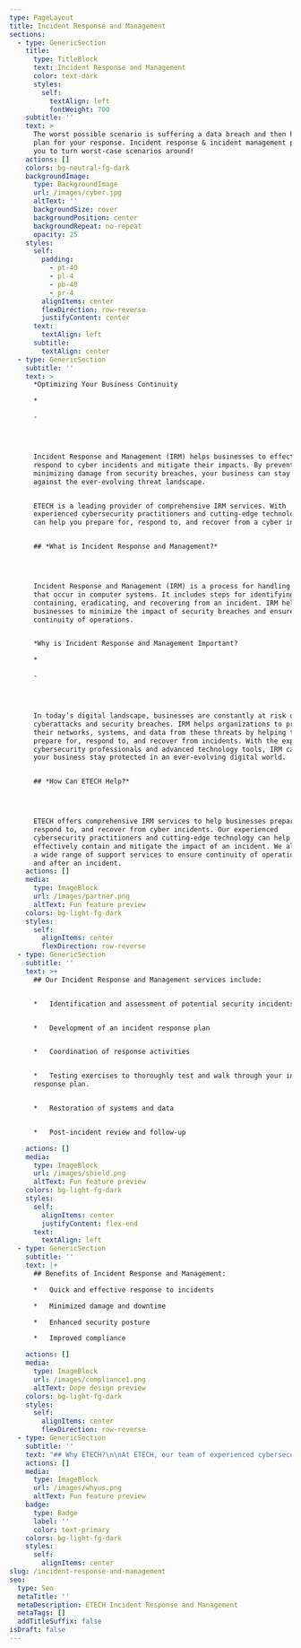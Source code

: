 ```yaml
---
type: PageLayout
title: Incident Response and Management
sections:
  - type: GenericSection
    title:
      type: TitleBlock
      text: Incident Response and Management
      color: text-dark
      styles:
        self:
          textAlign: left
          fontWeight: 700
    subtitle: ''
    text: >
      The worst possible scenario is suffering a data breach and then having no
      plan for your response. Incident response & incident management prepare
      you to turn worst-case scenarios around!
    actions: []
    colors: bg-neutral-fg-dark
    backgroundImage:
      type: BackgroundImage
      url: /images/cyber.jpg
      altText: ''
      backgroundSize: cover
      backgroundPosition: center
      backgroundRepeat: no-repeat
      opacity: 25
    styles:
      self:
        padding:
          - pt-40
          - pl-4
          - pb-40
          - pr-4
        alignItems: center
        flexDirection: row-reverse
        justifyContent: center
      text:
        textAlign: left
      subtitle:
        textAlign: center
  - type: GenericSection
    subtitle: ''
    text: >
      *Optimizing Your Business Continuity

      *

      -




      Incident Response and Management (IRM) helps businesses to effectively
      respond to cyber incidents and mitigate their impacts. By preventing or
      minimizing damage from security breaches, your business can stay protected
      against the ever-evolving threat landscape.


      ETECH is a leading provider of comprehensive IRM services. With
      experienced cybersecurity practitioners and cutting-edge technology, we
      can help you prepare for, respond to, and recover from a cyber incident.


      ## *What is Incident Response and Management?*




      Incident Response and Management (IRM) is a process for handling incidents
      that occur in computer systems. It includes steps for identifying,
      containing, eradicating, and recovering from an incident. IRM helps
      businesses to minimize the impact of security breaches and ensure
      continuity of operations.


      *Why is Incident Response and Management Important?

      *

      -




      In today’s digital landscape, businesses are constantly at risk of
      cyberattacks and security breaches. IRM helps organizations to protect
      their networks, systems, and data from these threats by helping them
      prepare for, respond to, and recover from incidents. With the expertise of
      cybersecurity professionals and advanced technology tools, IRM can help
      your business stay protected in an ever-evolving digital world.


      ## *How Can ETECH Help?*




      ETECH offers comprehensive IRM services to help businesses prepare for,
      respond to, and recover from cyber incidents. Our experienced
      cybersecurity practitioners and cutting-edge technology can help you
      effectively contain and mitigate the impact of an incident. We also offer
      a wide range of support services to ensure continuity of operations during
      and after an incident.
    actions: []
    media:
      type: ImageBlock
      url: /images/partner.png
      altText: Fun feature preview
    colors: bg-light-fg-dark
    styles:
      self:
        alignItems: center
        flexDirection: row-reverse
  - type: GenericSection
    subtitle: ''
    text: >+
      ## Our Incident Response and Management services include:


      *   Identification and assessment of potential security incidents


      *   Development of an incident response plan


      *   Coordination of response activities


      *   Testing exercises to thoroughly test and walk through your incident
      response plan.


      *   Restoration of systems and data


      *   Post-incident review and follow-up

    actions: []
    media:
      type: ImageBlock
      url: /images/shield.png
      altText: Fun feature preview
    colors: bg-light-fg-dark
    styles:
      self:
        alignItems: center
        justifyContent: flex-end
      text:
        textAlign: left
  - type: GenericSection
    subtitle: ''
    text: |+
      ## Benefits of Incident Response and Management:

      *   Quick and effective response to incidents

      *   Minimized damage and downtime

      *   Enhanced security posture

      *   Improved compliance

    actions: []
    media:
      type: ImageBlock
      url: /images/compliance1.png
      altText: Dope design preview
    colors: bg-light-fg-dark
    styles:
      self:
        alignItems: center
        flexDirection: row-reverse
  - type: GenericSection
    subtitle: ''
    text: "## Why ETECH?\n\nAt ETECH, our team of experienced cybersecurity professionals has the expertise and tools needed to help you successfully navigate an incident. With proven strategies for identifying and responding to security incidents, we can help you minimize damage and downtime while improving your overall security posture. Whether you are preparing for a cyber attack or recovering from one, our IRM services can help you stay protected and keep your business running smoothly.\n\nETECH offers:\n\n*   In-depth incident identification and assessment\n\n*   Rapid response and resolution services\n\n*   Ongoing support and follow-up to ensure your business remains protected\n\nWith ETECH's expertise, you can rest assured knowing that your business is prepared for and able to respond quickly and effectively to a cyber incident.\_[Contact us today](https://etechitsupport.com/contact/)\_to learn more about our Incident Response and Management services!\n"
    actions: []
    media:
      type: ImageBlock
      url: /images/whyus.png
      altText: Fun feature preview
    badge:
      type: Badge
      label: ''
      color: text-primary
    colors: bg-light-fg-dark
    styles:
      self:
        alignItems: center
slug: /incident-response-and-management
seo:
  type: Seo
  metaTitle: ''
  metaDescription: ETECH Incident Response and Management
  metaTags: []
  addTitleSuffix: false
isDraft: false
---
```

